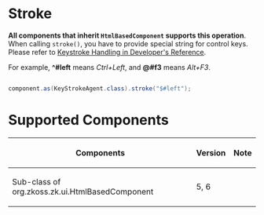 



# Stroke

**All components that inherit `HtmlBasedComponent` supports this
operation**. When calling `stroke()`, you have to provide special string
for control keys. Please refer to
[Keystroke Handling in Developer's Reference]({{site.baseurl}}/zk_dev_ref/ui_patterns/Keystroke_Handling).

For example, **^#left** means *Ctrl+Left*, and **@#f3** means *Alt+F3*.

``` java

component.as(KeyStrokeAgent.class).stroke("$#left");
```

# Supported Components

<table>
<thead>
<tr class="header">
<th><center>
<p>Components</p>
</center></th>
<th><center>
<p>Version</p>
</center></th>
<th><center>
<p>Note</p>
</center></th>
</tr>
</thead>
<tbody>
<tr class="odd">
<td><p>Sub-class of <javadoc> org.zkoss.zk.ui.HtmlBasedComponent
</javadoc></p></td>
<td><p>5, 6</p></td>
<td></td>
</tr>
</tbody>
</table>

 
